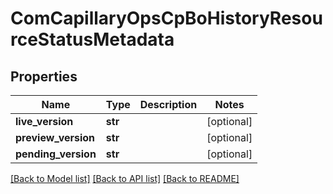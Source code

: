 # ComCapillaryOpsCpBoHistoryResourceStatusMetadata

## Properties
Name | Type | Description | Notes
------------ | ------------- | ------------- | -------------
**live_version** | **str** |  | [optional] 
**preview_version** | **str** |  | [optional] 
**pending_version** | **str** |  | [optional] 

[[Back to Model list]](../README.md#documentation-for-models) [[Back to API list]](../README.md#documentation-for-api-endpoints) [[Back to README]](../README.md)

